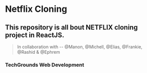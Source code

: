 # Netflix Cloning

This repository is all bout NETFLIX cloning project in ReactJS.
-
>In collaboration with -- @Manon, @Michell, @Elias, @Frankie, @Rashid  & @Ephrem

### TechGrounds Web Development

